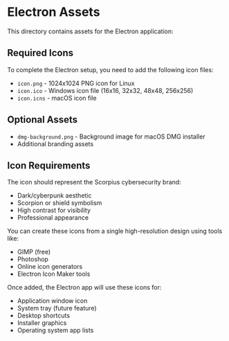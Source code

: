 # Electron Assets

This directory contains assets for the Electron application:

## Required Icons

To complete the Electron setup, you need to add the following icon files:

- `icon.png` - 1024x1024 PNG icon for Linux
- `icon.ico` - Windows icon file (16x16, 32x32, 48x48, 256x256)
- `icon.icns` - macOS icon file

## Optional Assets

- `dmg-background.png` - Background image for macOS DMG installer
- Additional branding assets

## Icon Requirements

The icon should represent the Scorpius cybersecurity brand:

- Dark/cyberpunk aesthetic
- Scorpion or shield symbolism
- High contrast for visibility
- Professional appearance

You can create these icons from a single high-resolution design using tools like:

- GIMP (free)
- Photoshop
- Online icon generators
- Electron Icon Maker tools

Once added, the Electron app will use these icons for:

- Application window icon
- System tray (future feature)
- Desktop shortcuts
- Installer graphics
- Operating system app lists
